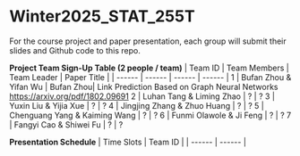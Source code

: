 # Winter2025_STAT_255T
For the course project and paper presentation, each group will submit their slides and Github code to this repo.

**Project Team Sign-Up Table (2 people / team)**
| Team ID | Team Members | Team Leader | Paper Title |
| ------ | ------ | ------ | ------ |
1 | Bufan Zhou & Yifan Wu | Bufan Zhou| Link Prediction Based on Graph Neural Networks <https://arxiv.org/pdf/1802.09691>
2 | Luhan Tang & Liming Zhao | ? | ? 
3 | Yuxin Liu & Yijia Xue | ? | ? 
4 | Jingjing Zhang & Zhuo Huang | ? | ? 
5 | Chenguang Yang & Kaiming Wang | ? | ? 
6 | Funmi Olawole & Ji Feng | ? | ? 
7 | Fangyi Cao & Shiwei Fu | ? | ? 

**Presentation Schedule**
| Time Slots | Team ID |
| ------ | ------ |
